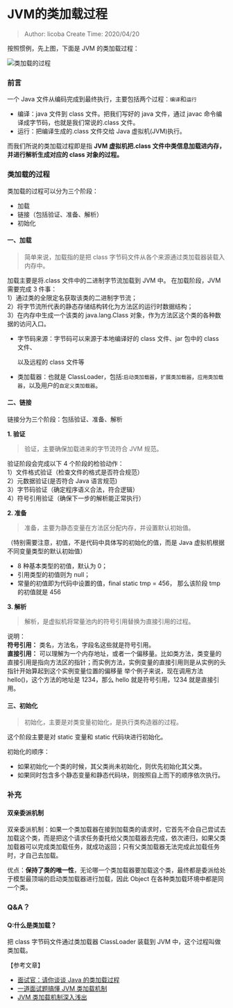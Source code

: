 # JVM的类加载过程

> Author: licoba Create Time: 2020/04/20

按照惯例，先上图，下面是 JVM 的类加载过程：

![&#x7C7B;&#x52A0;&#x8F7D;&#x7684;&#x8FC7;&#x7A0B;](https://pic4.zhimg.com/80/v2-ecf6c3d0f5146029e9693d6223d23afb_720w.jpg)

### 前言

一个 Java 文件从编码完成到最终执行，主要包括两个过程：`编译`和`运行`

* 编译：java 文件到 class 文件。把我们写好的 java 文件，通过 javac 命令编译成字节码，也就是我们常说的.class 文件。
* 运行：把编译生成的.class 文件交给 Java 虚拟机\(JVM\)执行。

而我们所说的类加载过程即是指 **JVM 虚拟机把.class 文件中类信息加载进内存，并进行解析生成对应的 class 对象的过程。**

### 类加载的过程

类加载的过程可以分为三个阶段：

* 加载
* 链接（包括验证、准备、解析）
* 初始化

#### 一、加载

> 简单来说，加载指的是把 class 字节码文件从各个来源通过类加载器装载入内存中。

加载主要是将.class 文件中的二进制字节流加载到 JVM 中。 在加载阶段，JVM 需要完成 3 件事：  
 1）通过类的全限定名获取该类的二进制字节流；  
 2）将字节流所代表的静态存储结构转化为方法区的运行时数据结构；  
 3）在内存中生成一个该类的 java.lang.Class 对象，作为方法区这个类的各种数据的访问入口。  


* 字节码来源：字节码可以来源于本地编译好的 class 文件、jar 包中的 class 文件、

  以及远程的 class 文件等

* 类加载器：也就是 ClassLoader，包括:`启动类加载器`，`扩展类加载器`，`应用类加载器`，以及用户的`自定义类加载器`。

#### 二、链接

链接分为三个阶段：包括验证、准备、解析

**1. 验证**

> 验证，主要确保加载进来的字节流符合 JVM 规范。

验证阶段会完成以下 4 个阶段的检验动作：  
 1）文件格式验证（检查文件的格式是否符合规范）  
 2）元数据验证\(是否符合 Java 语言规范\)  
 3）字节码验证（确定程序语义合法，符合逻辑）  
 4）符号引用验证（确保下一步的解析能正常执行）  


**2. 准备**

> 准备，主要为静态变量在方法区分配内存，并设置默认初始值。

（特别需要注意，初值，不是代码中具体写的初始化的值，而是 Java 虚拟机根据不同变量类型的默认初始值）

* 8 种基本类型的初值，默认为 0；
* 引用类型的初值则为 null；
* 常量的初值即为代码中设置的值，final static tmp = 456， 那么该阶段 tmp 的初值就是 456

**3. 解析**

> 解析，是虚拟机将常量池内的符号引用替换为直接引用的过程。

说明：  
 **符号引用：** 类名，方法名，字段名这些就是符号引用。  
 **直接引用：** 可以理解为一个内存地址，或者一个偏移量。比如类方法，类变量的直接引用是指向方法区的指针；而实例方法，实例变量的直接引用则是从实例的头指针开始算起到这个实例变量位置的偏移量 举个例子来说，现在调用方法 hello\(\)，这个方法的地址是 1234，那么 hello 就是符号引用，1234 就是直接引用。  


#### 三、初始化

> 初始化，主要是对类变量初始化，是执行类构造器的过程。

这个阶段主要是对 static 变量和 static 代码块进行初始化。  


初始化的顺序：  


* 如果初始化一个类的时候，其父类尚未初始化，则优先初始化其父类。
* 如果同时包含多个静态变量和静态代码块，则按照自上而下的顺序依次执行。

### 补充

#### 双亲委派机制

双亲委派机制：如果一个类加载器在接到加载类的请求时，它首先不会自己尝试去加载这个类，而是把这个请求任务委托给父类加载器去完成，依次递归，如果父类加载器可以完成类加载任务，就成功返回；只有父类加载器无法完成此加载任务时，才自己去加载。

优点：**保持了类的唯一性**，无论哪一个类加载器要加载这个类，最终都是委派给处于模型最顶端的启动类加载器进行加载，因此 Object 在各种类加载环境中都是同一个类。

### Q&A？

#### Q:什么是类加载？

把 class 字节码文件通过类加载器 ClassLoader 装载到 JVM 中，这个过程叫做类加载。

【参考文章】

* [面试官：请你谈谈 Java 的类加载过程](https://zhuanlan.zhihu.com/p/33509426)
* [一道面试题搞懂 JVM 类加载机制](https://blog.csdn.net/noaman_wgs/article/details/74489549)
* [JVM 类加载机制深入浅出](https://www.jianshu.com/p/3cab74a189de)


